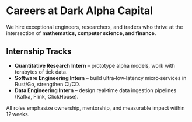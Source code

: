 # Careers at Dark Alpha Capital

We hire exceptional engineers, researchers, and traders who thrive at the intersection of **mathematics, computer science, and finance**.

## Internship Tracks
* **Quantitative Research Intern** – prototype alpha models, work with terabytes of tick data.
* **Software Engineering Intern** – build ultra‑low‑latency micro‑services in Rust/Go, strengthen CI/CD.
* **Data Engineering Intern** – design real‑time data ingestion pipelines (Kafka, Flink, ClickHouse).

All roles emphasize ownership, mentorship, and measurable impact within 12 weeks.
